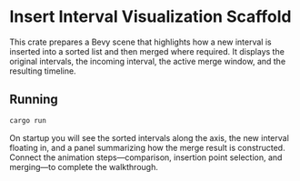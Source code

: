 # Insert Interval Visualization Scaffold

This crate prepares a Bevy scene that highlights how a new interval is inserted into a sorted list and then merged where required. It displays the original intervals, the incoming interval, the active merge window, and the resulting timeline.

## Running

```sh
cargo run
```

On startup you will see the sorted intervals along the axis, the new interval floating in, and a panel summarizing how the merge result is constructed. Connect the animation steps—comparison, insertion point selection, and merging—to complete the walkthrough.
